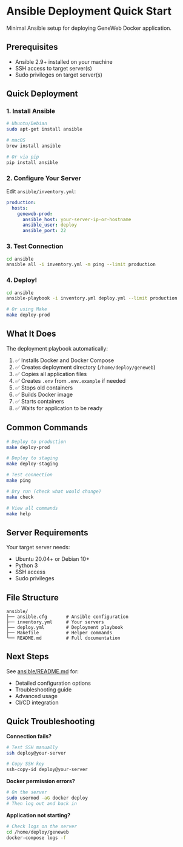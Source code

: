 # Ansible Deployment Quick Start

Minimal Ansible setup for deploying GeneWeb Docker application.

## Prerequisites

- Ansible 2.9+ installed on your machine
- SSH access to target server(s)
- Sudo privileges on target server(s)

## Quick Deployment

### 1. Install Ansible

```bash
# Ubuntu/Debian
sudo apt-get install ansible

# macOS
brew install ansible

# Or via pip
pip install ansible
```

### 2. Configure Your Server

Edit `ansible/inventory.yml`:

```yaml
production:
  hosts:
    geneweb-prod:
      ansible_host: your-server-ip-or-hostname
      ansible_user: deploy
      ansible_port: 22
```

### 3. Test Connection

```bash
cd ansible
ansible all -i inventory.yml -m ping --limit production
```

### 4. Deploy!

```bash
cd ansible
ansible-playbook -i inventory.yml deploy.yml --limit production

# Or using Make
make deploy-prod
```

## What It Does

The deployment playbook automatically:

1. ✅ Installs Docker and Docker Compose
2. ✅ Creates deployment directory (`/home/deploy/geneweb`)
3. ✅ Copies all application files
4. ✅ Creates `.env` from `.env.example` if needed
5. ✅ Stops old containers
6. ✅ Builds Docker image
7. ✅ Starts containers
8. ✅ Waits for application to be ready

## Common Commands

```bash
# Deploy to production
make deploy-prod

# Deploy to staging
make deploy-staging

# Test connection
make ping

# Dry run (check what would change)
make check

# View all commands
make help
```

## Server Requirements

Your target server needs:
- Ubuntu 20.04+ or Debian 10+
- Python 3
- SSH access
- Sudo privileges

## File Structure

```
ansible/
├── ansible.cfg       # Ansible configuration
├── inventory.yml     # Your servers
├── deploy.yml        # Deployment playbook
├── Makefile          # Helper commands
└── README.md         # Full documentation
```

## Next Steps

See [ansible/README.md](../ansible/README.md) for:
- Detailed configuration options
- Troubleshooting guide
- Advanced usage
- CI/CD integration

## Quick Troubleshooting

**Connection fails?**
```bash
# Test SSH manually
ssh deploy@your-server

# Copy SSH key
ssh-copy-id deploy@your-server
```

**Docker permission errors?**
```bash
# On the server
sudo usermod -aG docker deploy
# Then log out and back in
```

**Application not starting?**
```bash
# Check logs on the server
cd /home/deploy/geneweb
docker-compose logs -f
```
